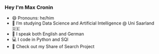### Hey I'm Max Cronin 

- 😄 Pronouns: he/him
- 🌱 I’m studying Data Science and Artificial Intelligence @ Uni Saarland 🇩🇪
- 💬 I speak both English and German 
- 💻 I code in Python and SQl
- 👀 Check out my Share of Search Project
<!--
**maximum-c/maximum-c** is a ✨ _special_ ✨ repository because its `README.md` (this file) appears on your GitHub profile.

Here are some ideas to get you started:

- 🔭 I’m currently working on ...
- 🌱 I’m currently learning ...
- 👯 I’m looking to collaborate on ...
- 🤔 I’m looking for help with ...
- 💬 Ask me about ...
- 📫 How to reach me: ...
- 😄 Pronouns: ...
- ⚡ Fun fact: ...
-->
